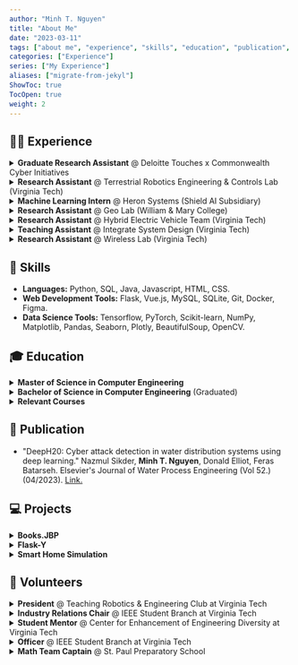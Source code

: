 ```yaml
---
author: "Minh T. Nguyen"
title: "About Me"
date: "2023-03-11"
tags: ["about me", "experience", "skills", "education", "publication", "project", "volunteer"]
categories: ["Experience"]
series: ["My Experience"]
aliases: ["migrate-from-jekyl"]
ShowToc: true
TocOpen: true
weight: 2
---
```



## 👨‍💻 Experience

<details><summary><strong>Graduate Research Assistant</strong> @ Deloitte Touches x Commonwealth Cyber Initiatives </summary><blockquote>
    <summary><em><strong>▪ Tech Stack:</strong></em> Python, Tensorflow, Matplotlib, Pandas, Seaborn.</summary>
    <summary>▪ Date: 05/2022 - 08/2022.</summary>
    <summary>▪ Location: Arlington, Virginia.</summary>
    <details><summary><strong>Responsibilities</strong></summary><blockquote>
        <summary>▪ Forecasted water levels and localized overflowed water tanks during storms by applying a temporal deep-learning model; reduced 25-30% total operation/maintenance costs and prevented pollution to DC's local rivers.</summary>
        <summary>▪ Built an interactable explainable dashboard using the MDS algorithm for the literature database; provided new insights for stakeholders.</summary>
        <summary>▪ Implemented TimeGAN; synthesized the dataset by 50%, improved prediction accuracy by 4%, and gained more data from stakeholders.</summary>
    </blockquote></details>
</blockquote></details>

<details><summary><strong>Research Assistant</strong> @ Terrestrial Robotics Engineering & Controls Lab (Virginia Tech)</summary><blockquote>
    <summary><em><strong>▪ Tech Stack:</strong></em> C#, C++, Unity.</summary>
    <summary style="display: flex">
        <img src="https://github.com/mnguyen0226swetest/hugo_demo/blob/main/static/profile_images/trec/force_bot_rt.gif?raw=true" alt="TREC" style="height:150px;">
        &nbsp;
        &nbsp;
        <img src="https://raw.githubusercontent.com/mnguyen0226swetest/hugo_demo/main/static/profile_images/trec/demo_2.jpeg" alt="TREC" style="height:150px;">
        &nbsp;
        &nbsp;
        <img src="https://raw.githubusercontent.com/mnguyen0226swetest/hugo_demo/main/static/profile_images/trec/demo_3.jpeg" alt="TREC" style="height:150px;">
    </summary>
    <summary>▪ Date: 09/2021 - 05/2022.</summary>
    <summary>▪ Location: Blacksburg, Virginia.</summary>
    <details><summary><strong>Responsibilities</strong></summary><blockquote>
        <summary>▪ Improved transparency by applying ROS-Bridge data transfer pipeline between the low-level robotic controller and Unity.</summary>
        <summary>▪ Created 3D interactive simulation environments in Unity with VR headsets and Haptix Gloves synchronization.</summary>
        <summary>▪ <a href="https://github.com/mnguyen0226swetest/hugo_demo/blob/main/static/profile_images/trec/poster.jpeg">Poster</a>, <a href="https://github.com/mnguyen0226swetest/hugo_demo/blob/main/static/profile_images/trec/presentation.pdf">Presentation</a>.</summary>
    </blockquote></details>
</blockquote></details>

<details><summary><strong>Machine Learning Intern</strong> @ Heron Systems (Shield AI Subsidiary) </summary><blockquote>
    <summary><em><strong>▪ Tech Stack:</strong></em> Python, Javascript, PyTorch, Pandas, Plotly, SpaCy, Flask, MySQL.</summary>
    <summary style="display: flex">
        <img src="https://github.com/mnguyen0226swetest/hugo_demo/blob/main/static/profile_images/heron_systems/shield_ai_starcraft.gif?raw=true" alt="" style="height:150px;">
    </summary>
    <summary>▪ Date: 05/2021 - 08/2021.</summary>
    <summary>▪ Location: Alexandria, Virginia.</summary>
    <details><summary><strong>Responsibilities</strong></summary><blockquote>
        <summary>▪ Coded custom neural networks for classifying army-winning probabilities in DARPA's Game Breaker program.</summary>
        <summary>▪ Assured RNN/LSTM/GRU/Transformer-based models' performance before product deployment by developing NLP evaluation tests.</summary>
        <summary>▪ Built a web dashboard showing army composition and deep learning model prediction results; contributed to the company's second round of funding from DARPA by providing demonstrative use cases of the dashboard in the final presentation and report.</summary>
    </blockquote></details>
</blockquote></details>


<details><summary><strong>Research Assistant</strong> @ Geo Lab (William & Mary College) </summary><blockquote>
    <summary><em><strong>▪ Tech Stack:</strong></em> Python, Tensorflow, Matplotlib.</summary>
    <summary style="display: flex">
        <img src="https://raw.githubusercontent.com/mnguyen0226swetest/hugo_demo/main/static/profile_images/geo_lab/shapley_tool.png" alt="Geo-Lab" style="height:150px;">
    </summary>
    <summary>▪ Date: 09/2020 - 05/2021.</summary>
    <summary>▪ Location: Williamsburg, Virginia.</summary>
    <details><summary><strong>Responsibilities</strong></summary><blockquote>
        <summary>▪ Led a team of 5 to develop CNN models for road quality classification via satellite images, combined with AutoEncoder for data-poisoning defense tasks; won 3rd place (out of 8 competing universities) in model performance and contributions.</summary>
        <summary>▪ Contributed 30% of the benchmark dataset by collecting and balancing classes with image augmentation techniques.</summary>
    </blockquote></details>
</blockquote></details>

<details><summary><strong>Research Assistant</strong> @ Hybrid Electric Vehicle Team (Virginia Tech) </summary><blockquote>
    <summary><em><strong>▪ Tech Stack:</strong></em> C++, MATLAB.</summary>
    <summary style="display: flex">
        <img src="https://github.com/mnguyen0226swetest/hugo_demo/blob/main/static/profile_images/hevt/hevt_rt.gif?raw=true" alt="hevt" style="height:150px;">
        &nbsp;
        &nbsp;
        <img src="https://raw.githubusercontent.com/mnguyen0226swetest/hugo_demo/main/static/profile_images/hevt/chevrolet.jpeg" alt="hevt" style="height:150px;">
        &nbsp;
        &nbsp;
        <img src="https://raw.githubusercontent.com/mnguyen0226swetest/hugo_demo/main/static/profile_images/hevt/mrr.jpeg" alt="hevt" style="height:150px;">
        &nbsp;
        &nbsp;
        <img src="https://raw.githubusercontent.com/mnguyen0226swetest/hugo_demo/main/static/profile_images/hevt/mobileye.jpeg" alt="hevt" style="height:150px;">
    </summary>
    <summary>▪ Date: 09/2020 - 05/2021.</summary>
    <summary>▪ Location: Blacksburg, Virginia.</summary>
    <details><summary><strong>Responsibilities</strong></summary><blockquote>
        <summary>▪ Applied Sensor Fusion algorithm to Chevrolet Blazer 2019 by integrating/testing Borsh radar and Mobileye6 camera sensors.</summary>
        <summary>▪ Implemented and tested the algorithm's performance in simulation; earned full points in the EcoCar Competition's road driving tests.</summary>
    </blockquote></details>
</blockquote></details>

<details><summary><strong>Teaching Assistant</strong> @ Integrate System Design (Virginia Tech) </summary><blockquote>
    <summary><em><strong>▪ Tech Stack:</strong></em> C++, Circuit Design, Arduino, MIT Mobile App Inventor.</summary>
    <summary>▪ Date: 05/2020 - 05/2021.</summary>
    <summary>▪ Location: Blacksburg, Virginia.</summary>
    <details><summary><strong>Responsibilities</strong></summary><blockquote>
        <summary>▪ Assisted instructors in grading assignments and mentoring 25 students in the semester-long Smart Home Simulation project.</summary>
    </blockquote></details>
</blockquote></details>

<details><summary><strong>Research Assistant</strong> @ Wireless Lab (Virginia Tech) </summary><blockquote>
    <summary><em><strong>▪ Tech Stack:</strong></em> C++, Python.</summary>
    <summary style="display: flex">
        <img src="https://raw.githubusercontent.com/mnguyen0226swetest/hugo_demo/main/static/profile_images/wireless/prototype.jpeg" alt="wireless" style="height:150px;">
    </summary>
    <summary>▪ Date: 05/2020 - 08/2020.</summary>
    <summary>▪ Location: Blacksburg, Virginia.</summary>
    <details><summary><strong>Responsibilities</strong></summary><blockquote>
        <summary>▪ Designed a controller with two stepper motors using Python, Arduino, and GRBL library for long-range signal receiving or signal sweeping tasks. The user can control the Antenna's movements through their preferred angles by entering the angles in the Python scripted interface.</summary>
    </blockquote></details>
</blockquote></details>

## 🔧 Skills 

- **Languages:** Python, SQL, Java, Javascript, HTML, CSS.
- **Web Development Tools:** Flask, Vue.js, MySQL, SQLite, Git, Docker, Figma.
- **Data Science Tools:** Tensorflow, PyTorch, Scikit-learn, NumPy, Matplotlib, Pandas, Seaborn, Plotly, BeautifulSoup, OpenCV.

## 🎓 Education

<details><summary><strong>Master of Science in Computer Engineering</strong></summary><blockquote>
    <summary>▪ Concentration: Software & Machine Intelligence.</summary>
    <summary>▪ GPA: 3.82.</summary>
    <summary>▪ Date: 08/2022 - 05/2024.</summary>
    <summary>▪ Location: Arlington, Virginia.</summary>
</blockquote></details>

<details><summary><strong>Bachelor of Science in Computer Engineering</strong> (Graduated)</summary><blockquote>
    <summary>▪ Concentration: Machine Learning, Computer Science Minor.</summary>
    <summary>▪ GPA: 3.62.</summary>
    <summary>▪ Date: 08/2018 - 05/2022.</summary>
    <summary>▪ Location: Blacksburg, Virginia.</summary>
</blockquote></details>

<details><summary><strong>Relevant Courses</strong></summary><blockquote>
    <summary>▪ Deep Learning</summary>
    <summary>▪ Web Application Development</summary>
    <summary>▪ Software Engineering</summary>
    <summary>▪ Data Visualization</summary>
    <summary>▪ Advanced Machine Learning</summary>
    <summary>▪ Trustworthy Machine Learning</summary>
    <summary>▪ Data Analytics</summary>
    <summary>▪ Computer Vision</summary>
    <summary>▪ Digital Image Processing</summary>
    <summary>▪ AI & Engineering Applications</summary>
    <summary>▪ Real-time Systems</summary>
    <summary>▪ Data Structure & Algorithms</summary>
    <summary>▪ Principles Of Computer Architecture</summary>

</blockquote></details>

## 📜 Publication
- <p>"DeepH20: Cyber attack detection in water distribution systems using deep learning." Nazmul Sikder, <strong>Minh T. Nguyen</strong>, Donald Elliot, Feras Batarseh. Elsevier's Journal of Water Process Engineering (Vol 52.) (04/2023). <a href="https://www.sciencedirect.com/science/article/abs/pii/S2214714423000855?dgcid=coauthor">Link.</a></p>

## 💻 Projects
<details><summary><strong>Books.JBP</strong></summary><blockquote>
    <summary><em><strong>▪ Tech Stack:</strong></em> Java, Vue.js, MySQL, Figma.</summary>
    <summary style="display: flex">
        <img src="https://raw.githubusercontent.com/mnguyen0226swetest/hugo_demo/main/static/profile_images/book_jbp/official_home_page.png" alt="Book-JBP Image" style="height:150px;">
        &nbsp;
        &nbsp;
        <img src="https://raw.githubusercontent.com/mnguyen0226swetest/hugo_demo/main/static/profile_images/book_jbp/offcial_category_page.png" alt="Book-JBP Image" style="height:150px;">
    </summary>
    <summary>▪ Developed a single-page full-stack e-commerce web app; followed DAO pattern and SOLID principles.</summary>
    <summary>▪ <a href="https://github.com/mnguyen0226/bookstore_js">Github</a>.</summary>
</blockquote></details>

<details><summary><strong>Flask-Y</strong></summary><blockquote>
    <summary><em><strong>▪ Tech Stack:</strong></em> Python, Javascript, MySQL, Flask API, Werkzeug API, CKEditor API, Bootstrap 5.</summary>
    <summary style="display: flex">
        <img src="https://raw.githubusercontent.com/mnguyen0226swetest/hugo_demo/main/static/profile_images/flask_y/MVC_model.png" alt="Flask-Y Image" style="height:150px;">
        &nbsp;
        &nbsp;
        <img src="https://raw.githubusercontent.com/mnguyen0226swetest/hugo_demo/main/static/profile_images/flask_y/hacker_new_redesign.png" alt="Flask-Y Image" style="height:150px;">
    </summary>
    <summary>▪ Redesigned Y Combinator's Hacker News to be more user-friendly (Reddit style).</summary>
    <summary>▪ Developed a multi-page full-stack media web app that allows multiple users to sign-up, login, and manage/comment/vote posts.</summary>
    <summary>▪ <a href="https://github.com/mnguyen0226/flask_y">Github</a>.</summary>
</blockquote></details>

<details><summary><strong>Smart Home Simulation</strong></summary><blockquote>
    <summary><em><strong>▪ Tech Stack:</strong></em> C++, Circuit Design, Arduino, MIT Mobile App Inventor.</summary>
    <summary style="display: flex">
        <img src="https://raw.githubusercontent.com/mnguyen0226swetest/hugo_demo/main/static/profile_images/smart_home/advanced_smart_home_structure.png" alt="Smart Home Image" style="height:150px;">
        &nbsp;
        &nbsp;
        <img src="https://raw.githubusercontent.com/mnguyen0226swetest/hugo_demo/main/static/profile_images/smart_home/arduino_circuit_advanced_sm.png" alt="Smart Home Image" style="height:150px;">
        &nbsp;
        &nbsp;
        <img src="https://raw.githubusercontent.com/mnguyen0226swetest/hugo_demo/main/static/profile_images/smart_home/mit_app_user_interface.png" alt="Smart Home Image" style="height:150px;">
    </summary>
    <summary>▪ Designed, built, and tested hardware simulation with 8 automated sensors, controlled wirelessly via an Android mobile app.</summary>
    <summary>▪ Appointed to class's teaching assistant by professor due to project's design, presentation, report, and assistance to classmates.</summary>
    <summary>▪ <a href="https://github.com/mnguyen0226/smart-home-simulation">Github</a>.</summary>
</blockquote></details>

## 🙌 Volunteers
<details><summary><strong>President</strong> @ Teaching Robotics & Engineering Club at Virginia Tech</summary><blockquote>
    <summary>▪ Taught C/C++, Arduino, and electric foundations and robotics projects for 15-25 club members.</summary>
    <summary>▪ Supervised club Officers in making teaching materials and mentoring club members.</summary>
</blockquote></details>

<details><summary><strong>Industry Relations Chair</strong> @ IEEE Student Branch at Virginia Tech</summary><blockquote>
    <summary>▪ Tripled the number of participants by hosting peer networking events and info sessions to connect students to faculty-sponsored and company-sponsored opportunities in the ECE department.</summary>
    <summary>▪ Collaborated with company representatives in IEEE@VT Summit, resume review sessions, and tech talks.</summary>
    <summary>▪ Raised a $6,000 annual sponsorship from Collins Aerospace, Lockheed Martin, Boeing, and Texas Instruments.</summary>
</blockquote></details>

<details><summary><strong>Student Mentor</strong> @ Center for Enhancement of Engineering Diversity at Virginia Tech</summary><blockquote>
    <summary>▪ Served as a sounding board for various issues that confront first-year students during the first 10 weeks.
</summary>
    <summary>▪ Held weekly meetings to provide 10 mentees about how to smoothly transition into Virginia Tech culture.</summary>
</blockquote></details>

<details><summary><strong>Officer</strong> @ IEEE Student Branch at Virginia Tech</summary><blockquote>
    <summary>▪ Organized “Fun Friday’s” peer networking events and the IEEE Summit industry/leadership conference.</summary>
</blockquote></details>

<details><summary><strong>Math Team Captain</strong> @ St. Paul Preparatory School</summary><blockquote>
    <summary>▪ Won Team Second Place in the 2017 Minnesota High School Mathematics League Tournament.</summary>
    <summary>▪ Assisted the teacher with explaining difficult problems to members.</summary>
    <summary>▪ Assigned math areas to different teammates based on skill sets to boost the team's total score.</summary>
</blockquote></details>